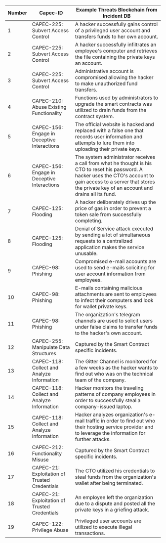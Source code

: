 | ﻿Number | Capec-ID | Example Threats Blockchain from Incident DB |
|---------------------|-----------------------------------------------|----------------------------------------------------------------------------------------------------------------------------------------------------------------------------------------------------------------------------------------------------------------------------------------------------------------------------------------------------------------------------------------------------------------------------------------------------------------------------------------------------------------|
| 1 | CAPEC-225: Subvert Access Control |  A hacker successfully gains control of a privileged user account and transfers funds to her own account. 
| 2 | CAPEC-225: Subvert Access Control |  A hacker successfully infiltrates an employee's computer and retrieves the file containing the private keys an account.  |
| 3 | CAPEC-225: Subvert Access Control | Administrative account is compromised allowing the hacker to make unauthorized fund transfers. | 
| 4 | CAPEC-210: Abuse Existing Functionality | Functions used by administrators to upgrade the smart contracts was utilized to drain funds from the contract system. |
| 5 | CAPEC-156: Engage in Deceptive Interactions | The official website is hacked and replaced with a false one that records user information and attempts to lure them into uploading their private keys. | 
| 6 | CAPEC-156: Engage in Deceptive Interactions | The system administrator receives a call from what he thought is his CTO to reset his password. A hacker uses the CTO's account to gain access to a server that stores the private key of an account and drains all its fund. |
| 7 | CAPEC-125: Flooding | A hacker deliberately drives up the price of gas in order to prevent a token sale from successfully completing. |
| 8 | CAPEC-125: Flooding | Denial of Service attack executed by sending a lot of simultaneous requests to a centralized application makes the service unusable. |≤
| 9 | CAPEC-98: Phishing | Compromised e-mail accounts are used to send e-mails soliciting for user account information from employees. |
| 10 | CAPEC-98: Phishing | E-mails containing malicious attachments are sent to employees to infect their computers and look for wallet private keys. |
| 11 | CAPEC-98: Phishing | The organization's telegram channels are used to solicit users under false claims to transfer funds to the hacker's own account. |
| 12 | CAPEC-255: Manipulate Data Structures | Captured by the Smart Contract specific incidents. |
| 13 | CAPEC-118: Collect and Analyze Information | The Gitter Channel is monitored for a few weeks as the hacker wants to find out who was on the technical team of the company. |
| 14 | CAPEC-118: Collect and Analyze Information | Hacker monitors the traveling patterns of company employees in order to successfully steal a company-issued laptop. | 
| 15 | CAPEC-118: Collect and Analyze Information | Hacker analyzes organization's e-mail traffic in order to find out who their hosting service provider and to leverage the information for further attacks. |
| 16 | CAPEC-212: Functionality Misuse |  Captured by the Smart Contract specific incidents. |
| 17 | CAPEC-21: Exploitation of Trusted Credentials | The CTO utilized his credentials to steal funds from the organization's wallet after being terminated. |
| 18 | CAPEC-21: Exploitation of Trusted Credentials | An employee left the organization due to a dispute and posted all the private keys in a griefing attack. |
| 19 | CAPEC-122: Privilege Abuse | Privileged user accounts are utilized to execute illegal transactions. |
